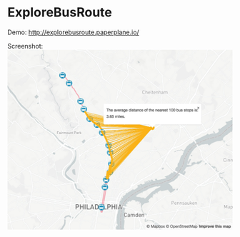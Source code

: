 # ExploreBusRoute

Demo: http://explorebusroute.paperplane.io/

Screenshot:
 ![image](https://github.com/YunS-Stacy/ExploreBusRoute/blob/master/Screenshot.jpg)

